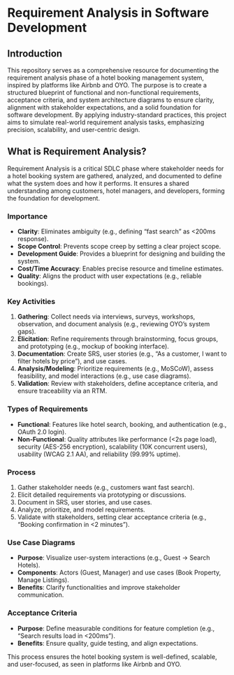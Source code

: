 # Requirement Analysis in Software Development

## Introduction

This repository serves as a comprehensive resource for documenting the requirement analysis phase of a hotel booking management system, inspired by platforms like Airbnb and OYO. The purpose is to create a structured blueprint of functional and non-functional requirements, acceptance criteria, and system architecture diagrams to ensure clarity, alignment with stakeholder expectations, and a solid foundation for software development. By applying industry-standard practices, this project aims to simulate real-world requirement analysis tasks, emphasizing precision, scalability, and user-centric design.

## What is Requirement Analysis?

Requirement Analysis is a critical SDLC phase where stakeholder needs for a hotel booking system are gathered, analyzed, and documented to define what the system does and how it performs. It ensures a shared understanding among customers, hotel managers, and developers, forming the foundation for development.

### Importance
- **Clarity**: Eliminates ambiguity (e.g., defining “fast search” as <200ms response).
- **Scope Control**: Prevents scope creep by setting a clear project scope.
- **Development Guide**: Provides a blueprint for designing and building the system.
- **Cost/Time Accuracy**: Enables precise resource and timeline estimates.
- **Quality**: Aligns the product with user expectations (e.g., reliable bookings).

### Key Activities
1. **Gathering**: Collect needs via interviews, surveys, workshops, observation, and document analysis (e.g., reviewing OYO’s system gaps).
2. **Elicitation**: Refine requirements through brainstorming, focus groups, and prototyping (e.g., mockup of booking interface).
3. **Documentation**: Create SRS, user stories (e.g., “As a customer, I want to filter hotels by price”), and use cases.
4. **Analysis/Modeling**: Prioritize requirements (e.g., MoSCoW), assess feasibility, and model interactions (e.g., use case diagrams).
5. **Validation**: Review with stakeholders, define acceptance criteria, and ensure traceability via an RTM.

### Types of Requirements
- **Functional**: Features like hotel search, booking, and authentication (e.g., OAuth 2.0 login).
- **Non-Functional**: Quality attributes like performance (<2s page load), security (AES-256 encryption), scalability (10K concurrent users), usability (WCAG 2.1 AA), and reliability (99.99% uptime).

### Process
1. Gather stakeholder needs (e.g., customers want fast search).
2. Elicit detailed requirements via prototyping or discussions.
3. Document in SRS, user stories, and use cases.
4. Analyze, prioritize, and model requirements.
5. Validate with stakeholders, setting clear acceptance criteria (e.g., “Booking confirmation in <2 minutes”).

### Use Case Diagrams
- **Purpose**: Visualize user-system interactions (e.g., Guest → Search Hotels).
- **Components**: Actors (Guest, Manager) and use cases (Book Property, Manage Listings).
- **Benefits**: Clarify functionalities and improve stakeholder communication.

### Acceptance Criteria
- **Purpose**: Define measurable conditions for feature completion (e.g., “Search results load in <200ms”).
- **Benefits**: Ensure quality, guide testing, and align expectations.

This process ensures the hotel booking system is well-defined, scalable, and user-focused, as seen in platforms like Airbnb and OYO.
